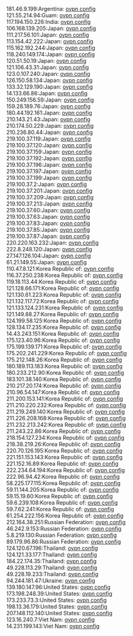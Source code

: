 181.46.9.199:Argentina: [ovpn config](vpn/181_46_9_199.ovpn)  
121.55.214.94:Guam: [ovpn config](vpn/121_55_214_94.ovpn)  
117.194.150.226:India: [ovpn config](vpn/117_194_150_226.ovpn)  
106.168.139.205:Japan: [ovpn config](vpn/106_168_139_205.ovpn)  
111.217.56.101:Japan: [ovpn config](vpn/111_217_56_101.ovpn)  
113.154.42.222:Japan: [ovpn config](vpn/113_154_42_222.ovpn)  
115.162.192.244:Japan: [ovpn config](vpn/115_162_192_244.ovpn)  
118.240.149.174:Japan: [ovpn config](vpn/118_240_149_174.ovpn)  
120.51.50.19:Japan: [ovpn config](vpn/120_51_50_19.ovpn)  
121.106.43.31:Japan: [ovpn config](vpn/121_106_43_31.ovpn)  
123.0.107.240:Japan: [ovpn config](vpn/123_0_107_240.ovpn)  
126.150.58.134:Japan: [ovpn config](vpn/126_150_58_134.ovpn)  
133.32.129.190:Japan: [ovpn config](vpn/133_32_129_190.ovpn)  
14.133.66.86:Japan: [ovpn config](vpn/14_133_66_86.ovpn)  
150.249.156.59:Japan: [ovpn config](vpn/150_249_156_59.ovpn)  
159.28.189.76:Japan: [ovpn config](vpn/159_28_189_76.ovpn)  
180.44.192.161:Japan: [ovpn config](vpn/180_44_192_161.ovpn)  
210.143.21.43:Japan: [ovpn config](vpn/210_143_21_43.ovpn)  
210.174.50.229:Japan: [ovpn config](vpn/210_174_50_229.ovpn)  
210.236.80.44:Japan: [ovpn config](vpn/210_236_80_44.ovpn)  
219.100.37.119:Japan: [ovpn config](vpn/219_100_37_119.ovpn)  
219.100.37.120:Japan: [ovpn config](vpn/219_100_37_120.ovpn)  
219.100.37.159:Japan: [ovpn config](vpn/219_100_37_159.ovpn)  
219.100.37.192:Japan: [ovpn config](vpn/219_100_37_192.ovpn)  
219.100.37.196:Japan: [ovpn config](vpn/219_100_37_196.ovpn)  
219.100.37.197:Japan: [ovpn config](vpn/219_100_37_197.ovpn)  
219.100.37.199:Japan: [ovpn config](vpn/219_100_37_199.ovpn)  
219.100.37.2:Japan: [ovpn config](vpn/219_100_37_2.ovpn)  
219.100.37.201:Japan: [ovpn config](vpn/219_100_37_201.ovpn)  
219.100.37.209:Japan: [ovpn config](vpn/219_100_37_209.ovpn)  
219.100.37.213:Japan: [ovpn config](vpn/219_100_37_213.ovpn)  
219.100.37.60:Japan: [ovpn config](vpn/219_100_37_60.ovpn)  
219.100.37.63:Japan: [ovpn config](vpn/219_100_37_63.ovpn)  
219.100.37.83:Japan: [ovpn config](vpn/219_100_37_83.ovpn)  
219.100.37.85:Japan: [ovpn config](vpn/219_100_37_85.ovpn)  
219.100.37.87:Japan: [ovpn config](vpn/219_100_37_87.ovpn)  
220.220.163.232:Japan: [ovpn config](vpn/220_220_163_232.ovpn)  
222.8.248.120:Japan: [ovpn config](vpn/222_8_248_120.ovpn)  
27.147.126.104:Japan: [ovpn config](vpn/27_147_126_104.ovpn)  
61.21.149.55:Japan: [ovpn config](vpn/61_21_149_55.ovpn)  
110.47.8.121:Korea Republic of: [ovpn config](vpn/110_47_8_121.ovpn)  
116.37.250.238:Korea Republic of: [ovpn config](vpn/116_37_250_238.ovpn)  
119.18.113.44:Korea Republic of: [ovpn config](vpn/119_18_113_44.ovpn)  
121.128.66.171:Korea Republic of: [ovpn config](vpn/121_128_66_171.ovpn)  
121.130.61.223:Korea Republic of: [ovpn config](vpn/121_130_61_223.ovpn)  
121.132.117.72:Korea Republic of: [ovpn config](vpn/121_132_117_72.ovpn)  
121.133.124.231:Korea Republic of: [ovpn config](vpn/121_133_124_231.ovpn)  
121.149.88.27:Korea Republic of: [ovpn config](vpn/121_149_88_27.ovpn)  
124.199.58.125:Korea Republic of: [ovpn config](vpn/124_199_58_125.ovpn)  
128.134.17.235:Korea Republic of: [ovpn config](vpn/128_134_17_235.ovpn)  
14.43.243.151:Korea Republic of: [ovpn config](vpn/14_43_243_151.ovpn)  
175.123.40.96:Korea Republic of: [ovpn config](vpn/175_123_40_96.ovpn)  
175.199.139.171:Korea Republic of: [ovpn config](vpn/175_199_139_171.ovpn)  
175.202.241.229:Korea Republic of: [ovpn config](vpn/175_202_241_229.ovpn)  
175.212.148.26:Korea Republic of: [ovpn config](vpn/175_212_148_26.ovpn)  
180.189.113.183:Korea Republic of: [ovpn config](vpn/180_189_113_183.ovpn)  
180.233.212.90:Korea Republic of: [ovpn config](vpn/180_233_212_90.ovpn)  
183.101.38.140:Korea Republic of: [ovpn config](vpn/183_101_38_140.ovpn)  
210.217.20.174:Korea Republic of: [ovpn config](vpn/210_217_20_174.ovpn)  
210.96.54.147:Korea Republic of: [ovpn config](vpn/210_96_54_147.ovpn)  
211.200.153.141:Korea Republic of: [ovpn config](vpn/211_200_153_141.ovpn)  
211.210.220.232:Korea Republic of: [ovpn config](vpn/211_210_220_232.ovpn)  
211.219.249.140:Korea Republic of: [ovpn config](vpn/211_219_249_140.ovpn)  
211.226.208.168:Korea Republic of: [ovpn config](vpn/211_226_208_168.ovpn)  
211.232.213.242:Korea Republic of: [ovpn config](vpn/211_232_213_242.ovpn)  
211.243.22.86:Korea Republic of: [ovpn config](vpn/211_243_22_86.ovpn)  
218.154.127.234:Korea Republic of: [ovpn config](vpn/218_154_127_234.ovpn)  
218.38.219.26:Korea Republic of: [ovpn config](vpn/218_38_219_26.ovpn)  
220.70.126.195:Korea Republic of: [ovpn config](vpn/220_70_126_195.ovpn)  
221.151.153.143:Korea Republic of: [ovpn config](vpn/221_151_153_143.ovpn)  
221.152.16.89:Korea Republic of: [ovpn config](vpn/221_152_16_89.ovpn)  
222.234.64.194:Korea Republic of: [ovpn config](vpn/222_234_64_194.ovpn)  
222.96.94.42:Korea Republic of: [ovpn config](vpn/222_96_94_42.ovpn)  
58.225.177.115:Korea Republic of: [ovpn config](vpn/58_225_177_115.ovpn)  
59.11.144.205:Korea Republic of: [ovpn config](vpn/59_11_144_205.ovpn)  
59.15.19.60:Korea Republic of: [ovpn config](vpn/59_15_19_60.ovpn)  
59.6.239.108:Korea Republic of: [ovpn config](vpn/59_6_239_108.ovpn)  
59.7.62.241:Korea Republic of: [ovpn config](vpn/59_7_62_241.ovpn)  
61.254.222.156:Korea Republic of: [ovpn config](vpn/61_254_222_156.ovpn)  
212.164.38.251:Russian Federation: [ovpn config](vpn/212_164_38_251.ovpn)  
46.242.9.153:Russian Federation: [ovpn config](vpn/46_242_9_153.ovpn)  
5.8.219.130:Russian Federation: [ovpn config](vpn/5_8_219_130.ovpn)  
89.179.96.86:Russian Federation: [ovpn config](vpn/89_179_96_86.ovpn)  
124.120.67.196:Thailand: [ovpn config](vpn/124_120_67_196.ovpn)  
124.121.33.177:Thailand: [ovpn config](vpn/124_121_33_177.ovpn)  
184.22.174.35:Thailand: [ovpn config](vpn/184_22_174_35.ovpn)  
49.228.113.29:Thailand: [ovpn config](vpn/49_228_113_29.ovpn)  
49.228.19.233:Thailand: [ovpn config](vpn/49_228_19_233.ovpn)  
94.244.181.47:Ukraine: [ovpn config](vpn/94_244_181_47.ovpn)  
139.180.147.96:United States: [ovpn config](vpn/139_180_147_96.ovpn)  
173.198.248.39:United States: [ovpn config](vpn/173_198_248_39.ovpn)  
173.233.73.3:United States: [ovpn config](vpn/173_233_73_3.ovpn)  
198.13.36.179:United States: [ovpn config](vpn/198_13_36_179.ovpn)  
207.148.112.140:United States: [ovpn config](vpn/207_148_112_140.ovpn)  
123.16.240.7:Viet Nam: [ovpn config](vpn/123_16_240_7.ovpn)  
14.231.199.143:Viet Nam: [ovpn config](vpn/14_231_199_143.ovpn)  
